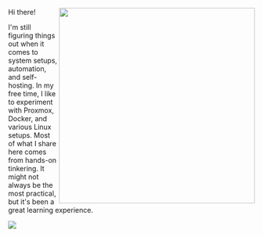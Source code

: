 Hi there!
<img align="right" src="https://github-readme-stats-one-bice.vercel.app/api?username=elcapitanoe&show_icons=true&include_all_commits=true&count_private=true&theme=nord&hide_border=true" width="400"/>

I'm still figuring things out when it comes to system setups, automation, and self-hosting. In my free time, I like to experiment with Proxmox, Docker, and various Linux setups. Most of what I share here comes from hands-on tinkering. It might not always be the most practical, but it's been a great learning experience.

<img src="https://komarev.com/ghpvc/?username=elcapitanoe&color=7490ac&style=flat" />
